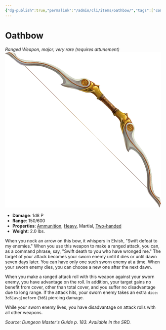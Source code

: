 ```yaml
---
{"dg-publish":true,"permalink":"/admin/cli/items/oathbow/","tags":["compendium/src/5e/dmg","item/attunement/required","item/property/ammunition","item/property/heavy","item/property/martial","item/property/two-handed","item/rarity/very-rare","item/tier/major","item/weapon/martial/ranged"],"updated":"2025-01-11T15:32:18.522+00:00"}
---
```


# Oathbow
*Ranged Weapon, major, very rare (requires attunement)*  
![](https://raw.githubusercontent.com/5etools-mirror-2/5etools-img/main/items/DMG/Oathbow.webp#right)  

- **Damage**: 1d8 P
- **Range**: 150/600
- **Properties**: [Ammunition](/3-Mechanics/CLI/rules/item-properties.md#Ammunition), [Heavy](/3-Mechanics/CLI/rules/item-properties.md#Heavy), Martial, [Two-handed](/3-Mechanics/CLI/rules/item-properties.md#Two-handed)
- **Weight**: 2.0 lbs.

When you nock an arrow on this bow, it whispers in Elvish, "Swift defeat to my enemies." When you use this weapon to make a ranged attack, you can, as a command phrase, say, "Swift death to you who have wronged me." The target of your attack becomes your sworn enemy until it dies or until dawn seven days later. You can have only one such sworn enemy at a time. When your sworn enemy dies, you can choose a new one after the next dawn.

When you make a ranged attack roll with this weapon against your sworn enemy, you have advantage on the roll. In addition, your target gains no benefit from cover, other than total cover, and you suffer no disadvantage due to long range. If the attack hits, your sworn enemy takes an extra `dice: 3d6|avg|noform` (`3d6`) piercing damage.

While your sworn enemy lives, you have disadvantage on attack rolls with all other weapons.

*Source: Dungeon Master's Guide p. 183. Available in the SRD.*